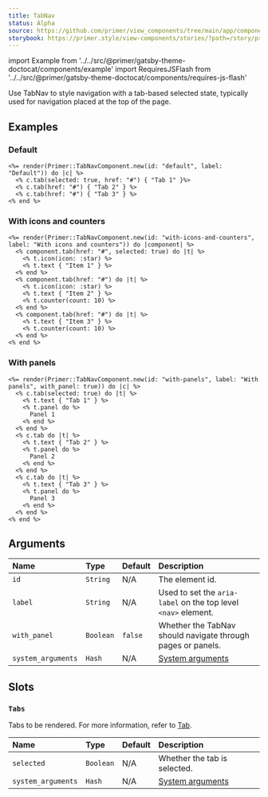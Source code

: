 ```yaml
---
title: TabNav
status: Alpha
source: https://github.com/primer/view_components/tree/main/app/components/primer/tab_nav_component.rb
storybook: https://primer.style/view-components/stories/?path=/story/primer-tab-nav-component
---
```


import Example from '../../src/@primer/gatsby-theme-doctocat/components/example'
import RequiresJSFlash from '../../src/@primer/gatsby-theme-doctocat/components/requires-js-flash'

<RequiresJSFlash />

<!-- Warning: AUTO-GENERATED file, do not edit. Add code comments to your Ruby instead <3 -->

Use TabNav to style navigation with a tab-based selected state, typically used for navigation placed at the top of the page.

## Examples

### Default

<Example src="  <div id='default' class='tabnav '>    <nav aria-label='Default' class='tabnav-tabs '>          <a href='#' aria-current='page' class='tabnav-tab '>          Tab 1    </a>          <a href='#' class='tabnav-tab '>          Tab 2    </a>          <a href='#' class='tabnav-tab '>          Tab 3    </a></nav></div>" />

```erb
<%= render(Primer::TabNavComponent.new(id: "default", label: "Default")) do |c| %>
  <% c.tab(selected: true, href: "#") { "Tab 1" }%>
  <% c.tab(href: "#") { "Tab 2" } %>
  <% c.tab(href: "#") { "Tab 3" } %>
<% end %>
```

### With icons and counters

<Example src="  <div id='with-icons-and-counters' class='tabnav '>    <nav aria-label='With icons and counters' class='tabnav-tabs '>          <a href='#' aria-current='page' class='tabnav-tab '>    <svg class='octicon octicon-star' height='16' viewBox='0 0 16 16' version='1.1' width='16' aria-hidden='true'><path fill-rule='evenodd' d='M8 .25a.75.75 0 01.673.418l1.882 3.815 4.21.612a.75.75 0 01.416 1.279l-3.046 2.97.719 4.192a.75.75 0 01-1.088.791L8 12.347l-3.766 1.98a.75.75 0 01-1.088-.79l.72-4.194L.818 6.374a.75.75 0 01.416-1.28l4.21-.611L7.327.668A.75.75 0 018 .25zm0 2.445L6.615 5.5a.75.75 0 01-.564.41l-3.097.45 2.24 2.184a.75.75 0 01.216.664l-.528 3.084 2.769-1.456a.75.75 0 01.698 0l2.77 1.456-.53-3.084a.75.75 0 01.216-.664l2.24-2.183-3.096-.45a.75.75 0 01-.564-.41L8 2.694v.001z'></path></svg>      <span>Item 1</span>    </a>          <a href='#' class='tabnav-tab '>    <svg class='octicon octicon-star' height='16' viewBox='0 0 16 16' version='1.1' width='16' aria-hidden='true'><path fill-rule='evenodd' d='M8 .25a.75.75 0 01.673.418l1.882 3.815 4.21.612a.75.75 0 01.416 1.279l-3.046 2.97.719 4.192a.75.75 0 01-1.088.791L8 12.347l-3.766 1.98a.75.75 0 01-1.088-.79l.72-4.194L.818 6.374a.75.75 0 01.416-1.28l4.21-.611L7.327.668A.75.75 0 018 .25zm0 2.445L6.615 5.5a.75.75 0 01-.564.41l-3.097.45 2.24 2.184a.75.75 0 01.216.664l-.528 3.084 2.769-1.456a.75.75 0 01.698 0l2.77 1.456-.53-3.084a.75.75 0 01.216-.664l2.24-2.183-3.096-.45a.75.75 0 01-.564-.41L8 2.694v.001z'></path></svg>      <span>Item 2</span>    <span title='10' class='Counter '>10</span></a>          <a href='#' class='tabnav-tab '>          <span>Item 3</span>    <span title='10' class='Counter '>10</span></a></nav></div>" />

```erb
<%= render(Primer::TabNavComponent.new(id: "with-icons-and-counters", label: "With icons and counters")) do |component| %>
  <% component.tab(href: "#", selected: true) do |t| %>
    <% t.icon(icon: :star) %>
    <% t.text { "Item 1" } %>
  <% end %>
  <% component.tab(href: "#") do |t| %>
    <% t.icon(icon: :star) %>
    <% t.text { "Item 2" } %>
    <% t.counter(count: 10) %>
  <% end %>
  <% component.tab(href: "#") do |t| %>
    <% t.text { "Item 3" } %>
    <% t.counter(count: 10) %>
  <% end %>
<% end %>
```

### With panels

<Example src="<tab-container>  <div id='with-panels' class='tabnav '>    <nav aria-label='With panels' role='tablist' class='tabnav-tabs '>          <button type='button' role='tab' aria-selected='true' class='tabnav-tab '>          <span>Tab 1</span>    </button>          <button type='button' role='tab' class='tabnav-tab '>          <span>Tab 2</span>    </button>          <button type='button' role='tab' class='tabnav-tab '>          <span>Tab 3</span>    </button></nav></div>      <div role='tabpanel'>      Panel 1</div>      <div role='tabpanel' hidden='hidden'>      Panel 2</div>      <div role='tabpanel' hidden='hidden'>      Panel 3</div></tab-container>" />

```erb
<%= render(Primer::TabNavComponent.new(id: "with-panels", label: "With panels", with_panel: true)) do |c| %>
  <% c.tab(selected: true) do |t| %>
    <% t.text { "Tab 1" } %>
    <% t.panel do %>
      Panel 1
    <% end %>
  <% end %>
  <% c.tab do |t| %>
    <% t.text { "Tab 2" } %>
    <% t.panel do %>
      Panel 2
    <% end %>
  <% end %>
  <% c.tab do |t| %>
    <% t.text { "Tab 3" } %>
    <% t.panel do %>
      Panel 3
    <% end %>
  <% end %>
<% end %>
```

## Arguments

| Name | Type | Default | Description |
| :- | :- | :- | :- |
| `id` | `String` | N/A | The element id. |
| `label` | `String` | N/A | Used to set the `aria-label` on the top level `<nav>` element. |
| `with_panel` | `Boolean` | `false` | Whether the TabNav should navigate through pages or panels. |
| `system_arguments` | `Hash` | N/A | [System arguments](/system-arguments) |

## Slots

### `Tabs`

Tabs to be rendered. For more information, refer to [Tab](/components/tab).

| Name | Type | Default | Description |
| :- | :- | :- | :- |
| `selected` | `Boolean` | N/A | Whether the tab is selected. |
| `system_arguments` | `Hash` | N/A | [System arguments](/system-arguments) |
